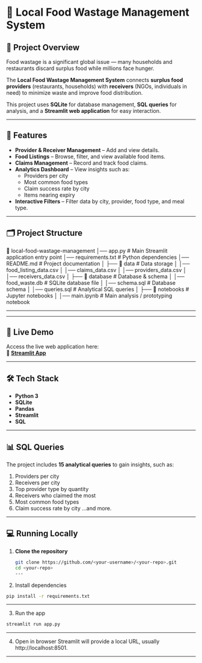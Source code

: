 # 🥗 Local Food Wastage Management System

## 📌 Project Overview

Food wastage is a significant global issue — many households and restaurants discard surplus food while millions face hunger.

The **Local Food Wastage Management System** connects **surplus food providers** (restaurants, households) with **receivers** (NGOs, individuals in need) to minimize waste and improve food distribution.

This project uses **SQLite** for database management, **SQL queries** for analysis, and a **Streamlit web application** for easy interaction.

---

## 🎯 Features

- **Provider & Receiver Management** – Add and view details.
- **Food Listings** – Browse, filter, and view available food items.
- **Claims Management** – Record and track food claims.
- **Analytics Dashboard** – View insights such as:
  - Providers per city
  - Most common food types
  - Claim success rate by city
  - Items nearing expiry
- **Interactive Filters** – Filter data by city, provider, food type, and meal type.

---

## 🗂️ Project Structure

📁 local-food-wastage-management
│── app.py # Main Streamlit application entry point
│── requirements.txt # Python dependencies
│── README.md # Project documentation
│
├── 📁 data # Data storage
│ │── food_listing_data.csv
│ │── claims_data.csv
│ │── providers_data.csv
│ │── receivers_data.csv
│
├── 📁 database # Database & schema
│ │── food_waste.db # SQLite database file
│ │── schema.sql # Database schema
│ │── queries.sql # Analytical SQL queries
│
├── 📁 notebooks # Jupyter notebooks
│ │── main.ipynb # Main analysis / prototyping notebook

---

---

## 🚀 Live Demo

Access the live web application here:  
**🔗 [Streamlit App](https://local-food-management-system.streamlit.app/)**

---

## 🛠️ Tech Stack

- **Python 3**
- **SQLite**
- **Pandas**
- **Streamlit**
- **SQL**

---

## 📊 SQL Queries

The project includes **15 analytical queries** to gain insights, such as:

1. Providers per city
2. Receivers per city
3. Top provider type by quantity
4. Receivers who claimed the most
5. Most common food types
6. Claim success rate by city
   ...and more.

---

## 💻 Running Locally

1. **Clone the repository**

   ```bash
   git clone https://github.com/<your-username>/<your-repo>.git
   cd <your-repo>
   ---

   ```

2. Install dependencies

```bash
pip install -r requirements.txt
```

---

3. Run the app

```bash
streamlit run app.py

```

---

4. Open in browser
   Streamlit will provide a local URL, usually http://localhost:8501.

---
